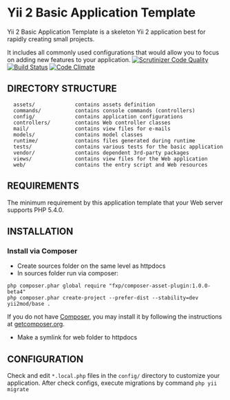 Yii 2 Basic Application Template
================================

Yii 2 Basic Application Template is a skeleton Yii 2 application best for
rapidly creating small projects.

It includes all commonly used configurations that would allow you to focus on adding new
features to your application.
[![Scrutinizer Code Quality](https://scrutinizer-ci.com/g/yii2mod/base/badges/quality-score.png?b=master)](https://scrutinizer-ci.com/g/yii2mod/base/?branch=master) 
[![Build Status](https://scrutinizer-ci.com/g/yii2mod/base/badges/build.png?b=master)](https://scrutinizer-ci.com/g/yii2mod/base/build-status/master)
[![Code Climate](https://codeclimate.com/github/yii2mod/base/badges/gpa.svg)](https://codeclimate.com/github/yii2mod/base)


DIRECTORY STRUCTURE
-------------------

      assets/             contains assets definition
      commands/           contains console commands (controllers)
      config/             contains application configurations
      controllers/        contains Web controller classes
      mail/               contains view files for e-mails
      models/             contains model classes
      runtime/            contains files generated during runtime
      tests/              contains various tests for the basic application
      vendor/             contains dependent 3rd-party packages
      views/              contains view files for the Web application
      web/                contains the entry script and Web resources



REQUIREMENTS
------------

The minimum requirement by this application template that your Web server supports PHP 5.4.0.


INSTALLATION
------------

### Install via Composer

* Create sources folder on the same level as httpdocs
* In sources folder run via composer:
~~~
php composer.phar global require "fxp/composer-asset-plugin:1.0.0-beta4"
php composer.phar create-project --prefer-dist --stability=dev yii2mod/base .
~~~
If you do not have [Composer](http://getcomposer.org/), you may install it by following the instructions
at [getcomposer.org](http://getcomposer.org/doc/00-intro.md#installation-nix).
* Make a symlink for web folder to httpdocs

CONFIGURATION
-------------
Check and edit `*.local.php` files in the `config/` directory to customize your application.
After check configs, execute migrations by command `php yii migrate`

